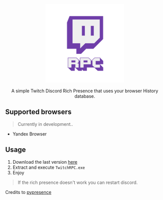 <p align="center">
<img src="https://github.com/manucabral/TwitchRPC/blob/main/assets/logo.png" width="250" title="example">
</p>
<p align="center">
   A simple Twitch Discord Rich Presence that uses your browser History database.
</p>

## Supported browsers
> Currently in development..
- Yandex Browser

## Usage
1. Download the last version [here](https://github.com/manucabral/TwitchPresence/releases)
3. Extract and execute `TwitchRPC.exe`
4. Enjoy

> If the rich presence doesn't work you can restart discord.

Credits to [pypresence](https://github.com/qwertyquerty/pypresence)
